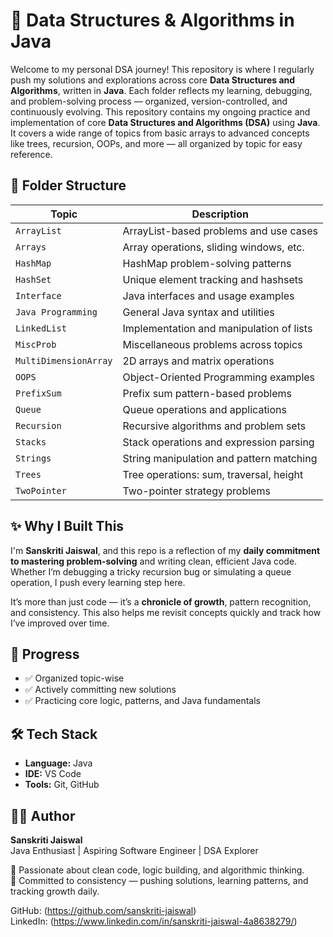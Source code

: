 # 🧠 Data Structures & Algorithms in Java

Welcome to my personal DSA journey! This repository is where I regularly push my solutions and explorations across core **Data Structures and Algorithms**, written in **Java**. Each folder reflects my learning, debugging, and problem-solving process — organized, version-controlled, and continuously evolving. This repository contains my ongoing practice and implementation of core **Data Structures and Algorithms (DSA)** using **Java**. It covers a wide range of topics from basic arrays to advanced concepts like trees, recursion, OOPs, and more — all organized by topic for easy reference.

## 📂 Folder Structure

| Topic                | Description                               |
|---------------------|-------------------------------------------|
| `ArrayList`         | ArrayList-based problems and use cases    |
| `Arrays`            | Array operations, sliding windows, etc.   |
| `HashMap`           | HashMap problem-solving patterns          |
| `HashSet`           | Unique element tracking and hashsets      |
| `Interface`         | Java interfaces and usage examples        |
| `Java Programming`  | General Java syntax and utilities         |
| `LinkedList`        | Implementation and manipulation of lists  |
| `MiscProb`          | Miscellaneous problems across topics      |
| `MultiDimensionArray` | 2D arrays and matrix operations         |
| `OOPS`              | Object-Oriented Programming examples      |
| `PrefixSum`         | Prefix sum pattern-based problems         |
| `Queue`             | Queue operations and applications         |
| `Recursion`         | Recursive algorithms and problem sets     |
| `Stacks`            | Stack operations and expression parsing   |
| `Strings`           | String manipulation and pattern matching  |
| `Trees`             | Tree operations: sum, traversal, height   |
| `TwoPointer`        | Two-pointer strategy problems             |

## ✨ Why I Built This

I'm **Sanskriti Jaiswal**, and this repo is a reflection of my **daily commitment to mastering problem-solving** and writing clean, efficient Java code. Whether I’m debugging a tricky recursion bug or simulating a queue operation, I push every learning step here.

It’s more than just code — it’s a **chronicle of growth**, pattern recognition, and consistency. This also helps me revisit concepts quickly and track how I’ve improved over time.

## 🚀 Progress

- ✅ Organized topic-wise
- ✅ Actively committing new solutions
- ✅ Practicing core logic, patterns, and Java fundamentals

## 🛠️ Tech Stack

- **Language:** Java
- **IDE:** VS Code
- **Tools:** Git, GitHub

## 👩‍💻 Author

**Sanskriti Jaiswal**  
Java Enthusiast | Aspiring Software Engineer | DSA Explorer

📌 Passionate about clean code, logic building, and algorithmic thinking.  
🔁 Committed to consistency — pushing solutions, learning patterns, and tracking growth daily.

GitHub: (https://github.com/sanskriti-jaiswal)  
LinkedIn: (https://www.linkedin.com/in/sanskriti-jaiswal-4a8638279/)



